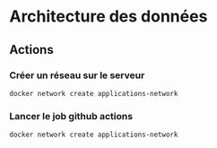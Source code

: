 # Architecture des données

## Actions

### Créer un réseau sur le serveur

```
docker network create applications-network
```

### Lancer le job github actions

```
docker network create applications-network
```
